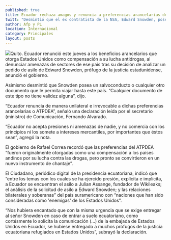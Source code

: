 ```yaml
---
published: true
title: Ecuador rechaza amagos y renuncia a preferencias arancelarias de EU
twitt: "Desmintió que el ex contratista de la NSA, Edward Snowden, posea un salvoconducto para viajar hasta este país"
author: Afp y PL
location: Internacional
category: Principales
layout: posts
---
```


![](http://i.imgur.com/GISwGdwm.jpg)Quito. Ecuador renunció este jueves a los beneficios arancelarios que otorga Estados Unidos como compensación a su lucha antidrogas, al denunciar amenazas de sectores de ese país tras su decisión de analizar un pedido de asilo de Edward Snowden, prófugo de la justicia estadunidense, anunció el gobierno.

Asimismo desmintió que Snowden posea un salvoconducto o cualquier otro documento que le permita viajar hasta este país. “Cualquier documento de este tipo no tiene validez alguna”, dijo.

“Ecuador renuncia de manera unilateral e irrevocable a dichas preferencias arancelarias o ATPDEA”, señaló una declaración leída por el secretario (ministro) de Comunicación, Fernando Alvarado.

“Ecuador no acepta presiones ni amenazas de nadie, y no comercia con los principios ni los somete a intereses mercantiles, por importantes que éstos sean”, agregó la nota.

El gobierno de Rafael Correa recordó que las preferencias del ATPDEA “fueron originalmente otorgadas como una compensación a los países andinos por su lucha contra las drogas, pero pronto se convirtieron en un nuevo instrumento de chantaje”.

El Ciudadano, periódico digital de la presidencia ecuatoriana, indicó que “entre los temas con los cuales se ha ejercido presión, explícita e implícita, a Ecuador se encuentran el asilo a Julian Assange, fundador de Wikileaks; el análisis de la solicitud de asilo a Edward Snowden; y las relaciones bilaterales y soberanas” del país suramericano con “naciones que han sido consideradas como 'enemigas' de los Estados Unidos”.

“Nos hubiera encantado que con la misma urgencia que se exige entregar al señor Snowden en caso de entrar a suelo ecuatoriano, como cortésmente lo solicita la comunicación (...) de la embajada de Estados Unidos en Ecuador, se hubiese entregado a muchos prófugos de la justicia ecuatoriana refugiados en Estados Unidos”, subrayó la declaración.

